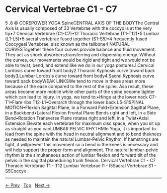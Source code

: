 # Cervical Vertebrae C1 - C7

5 .8 © COREPOWER YOGA SpineCENTRAL AXIS OF THE BODYThe Central Axis is usually composed of 33 Vertebrae with the coccyx is at the very tip•7 Cervical Vertebrae (C1-C7)•12 Thoracic Vertebrae (T1-T12)•5 Lumbar (L1-L5)•5 sacral vertebrae fused together (S1-S5)•4 frequently fused Coccygeal Vertebrae, also known as the tailbone4 NATURAL CURVESTogether these four curves provide balance and fluid movement. They act as shock absorbers;transferring and dispersing energy. Without the curves, our movements would be rigid and tight and we would not be able to twist, bend, and extend like we do in our yoga postures.1.Cervical Lordosis curve toward front body2.Thoracic Kyphosis curve toward back body3.Lumbar Lordosis curve toward front body4.Sacral Kyphosis curve toward back bodyWEAK LINKSWe tend to move in these areas more because of the ease compared to the rest of the spine. Asa result, these areas become more mobile while other parts of the spine become tighter which can lead to injury. In yoga, we tend to:•Hinge at the lower neck C7-T1•Flare ribs T12-L1•Overarch through the lower back L5-S1SPINAL MOTION•Flexion Sagittal Plane, in a Forward Fold•Extension Sagittal Plane, in a Backbend•Lateral Flexion Frontal Plane Bends right and left, in a Side Bend•Rotation Transverse Plane rotates right and left, in a Twist•Axial Extension Elevate each vertebrae for maximum disc space, when you sit up as straight as you canLUMBAR PELVIC RHYTHMIn Yoga, it is important to lead from the spine with the head in neutral alignment and to bend theknees as needed to maintain the natural Lumbar-Pelvic Rhythm. If hamstrings are tight, it willprevent this movement so a bend in the knees is necessary and will help support the proper form and alignment. The natural lumbar-pelvic rhythm is the simultaneous action of lumbar flexion and forward tilt of the pelvis in the sagittal planeduring trunk flexion.
Cervical Vertebrae C1 - C7
Thoracic Vertebrae T1 - T12
Lumbar Vertebrae I1 - I5Sacral Vertebrae S1 - S5Coccyx


---
[← Prev](/pages/page-224.md) &nbsp; [Top](/index.md) &nbsp; [Next →](/pages/page-226.md)
